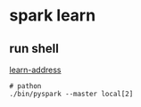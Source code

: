 

# spark learn

## run shell

[learn-address](http://spark.apache.org/docs/2.4.3/#running-the-examples-and-shell)

```
# pathon
./bin/pyspark --master local[2]
```